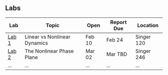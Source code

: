
## Labs

| Lab   | Topic                        | Open   | Report Due | Location   |
|-------|------------------------------|--------|------------|------------|
| [Lab 1](Lab1) | Linear vs Nonlinear Dynamics | Feb 10 | Feb 24     | Singer 120 |
| [Lab 2](Lab2) | The Nonlinear Phase Plane    | Mar 02 | Mar TBD    | Singer 246 |
| ... | ... | ... | ...    | ... |
